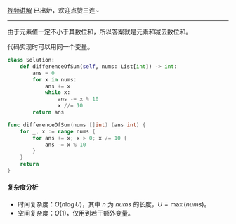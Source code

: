 [视频讲解](https://www.bilibili.com/video/BV1QT41127kJ/) 已出炉，欢迎点赞三连~

---

由于元素值一定不小于其数位和，所以答案就是元素和减去数位和。

代码实现时可以用同一个变量。

```py [sol1-Python3]
class Solution:
    def differenceOfSum(self, nums: List[int]) -> int:
        ans = 0
        for x in nums:
            ans += x
            while x:
                ans -= x % 10
                x //= 10
        return ans
```

```go [sol1-Go]
func differenceOfSum(nums []int) (ans int) {
	for _, x := range nums {
		for ans += x; x > 0; x /= 10 {
			ans -= x % 10
		}
	}
	return
}
```

#### 复杂度分析

- 时间复杂度：$O(n\log U)$，其中 $n$ 为 $\textit{nums}$ 的长度，$U=\max(\textit{nums})$。
- 空间复杂度：$O(1)$，仅用到若干额外变量。
